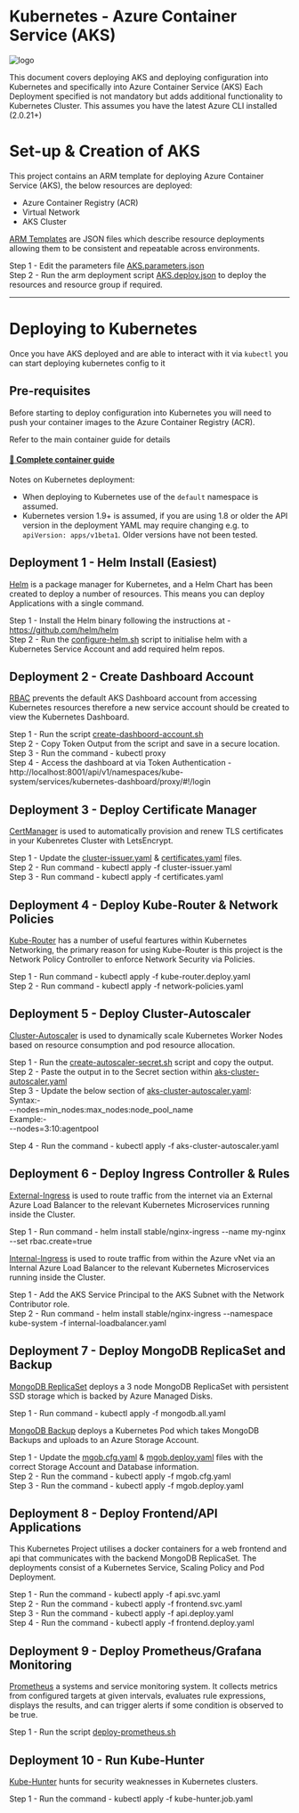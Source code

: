 # Kubernetes - Azure Container Service (AKS)

![logo](https://avatars1.githubusercontent.com/u/13629408?s=250)

This document covers deploying AKS and deploying configuration into Kubernetes and specifically into Azure Container Service (AKS) 
Each Deployment specified is not mandatory but adds additional functionality to Kubernetes Cluster.
This assumes you have the latest Azure CLI installed (2.0.21+)

# Set-up & Creation of AKS
This project contains an ARM template for deploying Azure Container Service (AKS), the below resources are deployed:
 - Azure Container Registry (ACR)
 - Virtual Network
 - AKS Cluster

[ARM Templates](https://docs.microsoft.com/en-us/azure/azure-resource-manager/templates-cloud-consistency) are JSON files which describe resource deployments allowing them to be consistent and repeatable across environments.

Step 1 - Edit the parameters file [AKS.parameters.json](https://github.com/ryan-froggatt/K8s/blob/master/arm/AKS.parameters.json)  
Step 2 - Run the arm deployment script [AKS.deploy.json](https://github.com/ryan-froggatt/K8s/blob/master/arm/AKS.deploy.json) to deploy the resources and resource group if required.

---

# Deploying to Kubernetes
Once you have AKS deployed and are able to interact with it via `kubectl` you can start deploying kubernetes config to it

## Pre-requisites 
Before starting to deploy configuration into Kubernetes you will need to push your container images to the Azure Container Registry (ACR).

Refer to the main container guide for details
#### [:page_with_curl: Complete container guide](../docs/containers.md) 

Notes on Kubernetes deployment:
- When deploying to Kubernetes use of the `default` namespace is assumed.
- Kubernetes version 1.9+ is assumed, if you are using 1.8 or older the API version in the deployment YAML may require changing e.g. to `apiVersion: apps/v1beta1`. Older versions have not been tested.


## Deployment 1 - Helm Install (Easiest)
[Helm](https://helm.sh/) is a package manager for Kubernetes, and a Helm Chart has been created to deploy a number of resources. This means you can deploy Applications with a single command.

Step 1 - Install the Helm binary following the instructions at - https://github.com/helm/helm  
Step 2 - Run the [configure-helm.sh](https://github.com/ryan-froggatt/K8s/blob/master/helm/configure-helm.sh) script to initialise helm with a Kubernetes Service Account and add required helm repos.


## Deployment 2 - Create Dashboard Account
[RBAC](https://kubernetes.io/docs/reference/access-authn-authz/rbac/) prevents the default AKS Dashboard account from accessing Kubernetes resources therefore a new service account should be created to view the Kubernetes Dashboard.

Step 1 - Run the script [create-dashboord-account.sh](https://github.com/ryan-froggatt/K8s/blob/master/rbac/create-dashboard-account.sh)  
Step 2 - Copy Token Output from the script and save in a secure location.
Step 3 - Run the command - kubectl proxy  
Step 4 - Access the dashboard at via Token Authentication - http://localhost:8001/api/v1/namespaces/kube-system/services/kubernetes-dashboard/proxy/#!/login


## Deployment 3 - Deploy Certificate Manager
[CertManager](https://github.com/jetstack/cert-manager) is used to automatically provision and renew TLS certificates in your Kubenretes Cluster with LetsEncrypt.

Step 1 - Update the [cluster-issuer.yaml](https://github.com/ryan-froggatt/K8s/blob/master/cert-manager/cluster-issuer.yaml) & [certificates.yaml](https://github.com/ryan-froggatt/K8s/blob/master/cert-manager/certificates.yaml) files.  
Step 2 - Run command - kubectl apply -f cluster-issuer.yaml  
Step 3 - Run command - kubectl apply -f certificates.yaml


## Deployment 4 - Deploy Kube-Router & Network Policies
[Kube-Router](https://github.com/cloudnativelabs/kube-router) has a number of useful feartures within Kubernetes Networking, the primary reason for using Kube-Router is this project is the Network Policy Controller to enforce Network Security via Policies.

Step 1 - Run command - kubectl apply -f kube-router.deploy.yaml  
Step 2 - Run command - kubectl apply -f network-policies.yaml


## Deployment 5 - Deploy Cluster-Autoscaler
[Cluster-Autoscaler](https://github.com/kubernetes/autoscaler/tree/master/cluster-autoscaler) is used to dynamically scale Kubernetes Worker Nodes based on resource consumption and pod resource allocation.

Step 1 - Run the [create-autoscaler-secret.sh](https://github.com/ryan-froggatt/K8s/blob/master/autoscaler/create-autoscaler-secret.sh) script and copy the output.  
Step 2 - Paste the output in to the Secret section within [aks-cluster-autoscaler.yaml](https://github.com/ryan-froggatt/K8s/blob/master/autoscaler/aks-cluster-autoscaler.yaml])  
Step 3 - Update the below section of [aks-cluster-autoscaler.yaml](https://github.com/ryan-froggatt/K8s/blob/master/autoscaler/aks-cluster-autoscaler.yaml]):  
Syntax:-  
--nodes=min_nodes:max_nodes:node_pool_name  
Example:-  
--nodes=3:10:agentpool  

Step 4 - Run the command - kubectl apply -f aks-cluster-autoscaler.yaml

## Deployment 6 - Deploy Ingress Controller & Rules
[External-Ingress](https://github.com/kubernetes/ingress-nginx) is used to route traffic from the internet via an External Azure Load Balancer to the relevant Kubernetes Microservices running inside the Cluster.

Step 1  - Run command - helm install stable/nginx-ingress --name my-nginx --set rbac.create=true


[Internal-Ingress](https://docs.microsoft.com/en-us/azure/aks/internal-lb) is used to route traffic from within the Azure vNet via an Internal Azure Load Balancer to the relevant Kubernetes Microservices running inside the Cluster.

Step 1 - Add the AKS Service Principal to the AKS Subnet with the Network Contributor role.  
Step 2 - Run command - helm install stable/nginx-ingress --namespace kube-system -f internal-loadbalancer.yaml


## Deployment 7 - Deploy MongoDB ReplicaSet and Backup
[MongoDB ReplicaSet](https://github.com/cvallance/mongo-k8s-sidecar) deploys a 3 node MongoDB ReplicaSet with persistent SSD storage which is backed by Azure Managed Disks.

Step 1 - Run command - kubectl apply -f mongodb.all.yaml


[MongoDB Backup](https://github.com/stefanprodan/mgob) deploys a Kubernetes Pod which takes MongoDB Backups and uploads to an Azure Storage Account.

Step 1 - Update the [mgob.cfg.yaml](https://github.com/ryan-froggatt/K8s/blob/master/deployments/mongo/mgob.cfg.yaml) & [mgob.deploy.yaml](https://github.com/ryan-froggatt/K8s/blob/master/deployments/mongo/mgob.deploy.yaml) files with the correct Storage Account and Database information.  
Step 2 - Run the command - kubectl apply -f mgob.cfg.yaml  
Step 3 - Run the command - kubectl apply -f mgob.deploy.yaml


## Deployment 8 - Deploy Frontend/API Applications
This Kubernetes Project utilises a docker containers for a web frontend and api that communicates with the backend MongoDB ReplicaSet. The deployments consist of a Kubernetes Service, Scaling Policy and Pod Deployment.

Step 1 - Run the command - kubectl apply -f api.svc.yaml  
Step 2 - Run the command - kubectl apply -f frontend.svc.yaml  
Step 3 - Run the command - kubectl apply -f api.deploy.yaml  
Step 4 - Run the command - kubectl apply -f frontend.deploy.yaml


## Deployment 9 - Deploy Prometheus/Grafana Monitoring
[Prometheus](https://github.com/prometheus/prometheus) a systems and service monitoring system. It collects metrics from configured targets at given intervals, evaluates rule expressions, displays the results, and can trigger alerts if some condition is observed to be true.

Step 1 - Run the script [deploy-prometheus.sh](https://github.com/ryan-froggatt/K8s/blob/master/prometheus/deploy-prometheus.sh)

## Deployment 10 - Run Kube-Hunter
[Kube-Hunter](https://github.com/aquasecurity/kube-hunter) hunts for security weaknesses in Kubernetes clusters.

Step 1 - Run the command - kubectl apply -f kube-hunter.job.yaml
